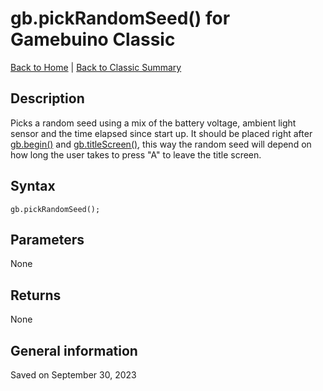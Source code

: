 
# gb.pickRandomSeed() for Gamebuino Classic

[Back to Home](./../../../README.MD) | [Back to Classic Summary](./README.MD)

## Description

Picks a random seed using a mix of the battery voltage, ambient light sensor and the time elapsed since start up. It should be placed right after [gb.begin()](./gb-begin.md) and [gb.titleScreen()](./gb-titleScreen.md), this way the random seed will depend on how long the user takes to press "A" to leave the title screen.

## Syntax

```
gb.pickRandomSeed();
```

## Parameters

None

## Returns

None

## General information

Saved on September 30, 2023
